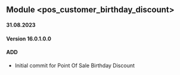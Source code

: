 ## Module <pos_customer_birthday_discount>

#### 31.08.2023
#### Version 16.0.1.0.0
#### ADD

- Initial commit for Point Of Sale Birthday Discount
